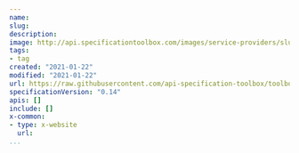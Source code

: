 ```yaml
---
name:
slug:
description:
image: http://api.specificationtoolbox.com/images/service-providers/slug.png
tags:
- tag
created: "2021-01-22"
modified: "2021-01-22"
url: https://raw.githubusercontent.com/api-specification-toolbox/toolbox/main/_services/
specificationVersion: "0.14"
apis: []
include: []
x-common:
- type: x-website
  url:
...
```

